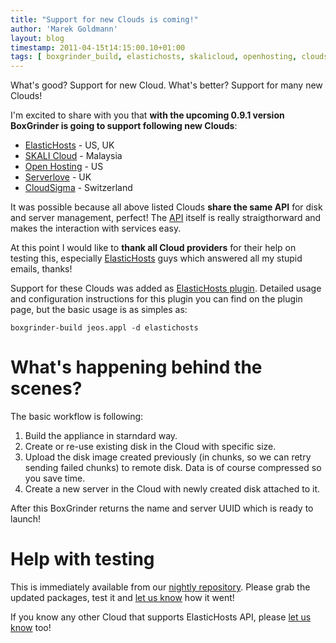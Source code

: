 ```yaml
---
title: "Support for new Clouds is coming!"
author: 'Marek Goldmann'
layout: blog
timestamp: 2011-04-15t14:15:00.10+01:00
tags: [ boxgrinder_build, elastichosts, skalicloud, openhosting, cloudsigma, serverlove ]
---
```


What's good? Support for new Cloud. What's better? Support for many new Clouds!

I'm excited to share with you that **with the upcoming 0.9.1 version BoxGrinder is going to support following new Clouds**:

* [ElasticHosts](http://www.elastichosts.com/) - US, UK
* [SKALI Cloud](http://www.skalicloud.com/) - Malaysia
* [Open Hosting](http://www.openhosting.com/) - US
* [Serverlove](http://www.serverlove.com/) - UK
* [CloudSigma](http://www.cloudsigma.com/) - Switzerland

It was possible because all above listed Clouds **share the same API** for disk and server management, perfect! The
[API](http://www.elastichosts.com/cloud-hosting/api) itself is really straigthorward and makes the interaction with
services easy.

At this point I would like to **thank all Cloud providers** for their help on testing this, especially
[ElasticHosts](http://www.elastichosts.com/) guys which answered all my stupid emails, thanks!

Support for these Clouds was added as [ElasticHosts plugin](/tutorials/boxgrinder-build-plugins/#ElasticHosts_Delivery_Plugin).
Detailed usage and configuration instructions for this plugin you can find on the plugin page, but the basic usage
is as simples as:

    boxgrinder-build jeos.appl -d elastichosts

# What's happening behind the scenes?

The basic workflow is following:

1. Build the appliance in starndard way.
2. Create or re-use existing disk in the Cloud with specific size.
3. Upload the disk image created previously (in chunks, so we can retry sending failed chunks) to remote disk. Data is
of course compressed so you save time.
4. Create a new server in the Cloud with newly created disk attached to it.

After this BoxGrinder returns the name and server UUID which is ready to launch!

# Help with testing

This is immediately available from our [nightly repository](/tutorials/boxgrinder-rpm-repositories/#BoxGrinder_Build_nightly_repository).
Please grab the updated packages, test it and [let us know](/community/) how it went!

If you know any other Cloud that supports ElasticHosts API, please [let us know](/community/) too!
